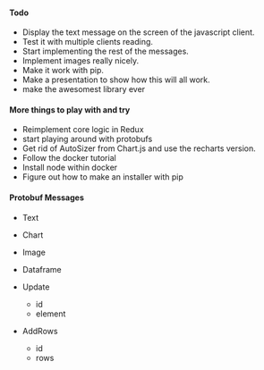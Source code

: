 #### Todo

- Display the text message on the screen of the javascript client.
- Test it with multiple clients reading.
- Start implementing the rest of the messages.
- Implement images really nicely.
- Make it work with pip.
- Make a presentation to show how this will all work.
- make the awesomest library ever

#### More things to play with and try

- Reimplement core logic in Redux
- start playing around with protobufs
- Get rid of AutoSizer from Chart.js and use the recharts version.
- Follow the docker tutorial
- Install node within docker
- Figure out how to make an installer with pip

#### Protobuf Messages

- Text
- Chart
- Image
- Dataframe

- Update
  - id
  - element

- AddRows
  - id
  - rows
